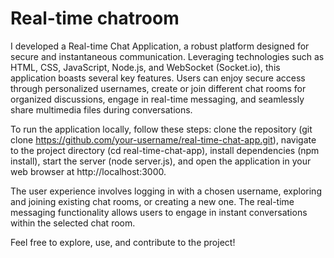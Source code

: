 # Real-time chatroom
I developed a Real-time Chat Application, a robust platform designed for secure and instantaneous communication. Leveraging technologies such as HTML, CSS, JavaScript, Node.js, and WebSocket (Socket.io), this application boasts several key features. Users can enjoy secure access through personalized usernames, create or join different chat rooms for organized discussions, engage in real-time messaging, and seamlessly share multimedia files during conversations.

To run the application locally, follow these steps: clone the repository (git clone https://github.com/your-username/real-time-chat-app.git), navigate to the project directory (cd real-time-chat-app), install dependencies (npm install), start the server (node server.js), and open the application in your web browser at http://localhost:3000.

The user experience involves logging in with a chosen username, exploring and joining existing chat rooms, or creating a new one. The real-time messaging functionality allows users to engage in instant conversations within the selected chat room.

Feel free to explore, use, and contribute to the project!

